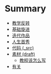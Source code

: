 # Summary
- [教学反转]()
- [基础旋进]()
- [迭代作品]()
- [人生首秀]()
- [代码 (_src)]()
- [素材 (draft)]()
  + [教程该怎么写]()
- [有关]()
